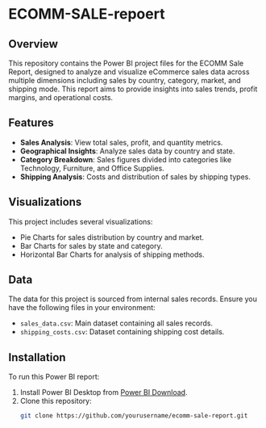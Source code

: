 # ECOMM-SALE-repoert

## Overview
This repository contains the Power BI project files for the ECOMM Sale Report, designed to analyze and visualize eCommerce sales data across multiple dimensions including sales by country, category, market, and shipping mode. This report aims to provide insights into sales trends, profit margins, and operational costs.

## Features
- **Sales Analysis**: View total sales, profit, and quantity metrics.
- **Geographical Insights**: Analyze sales data by country and state.
- **Category Breakdown**: Sales figures divided into categories like Technology, Furniture, and Office Supplies.
- **Shipping Analysis**: Costs and distribution of sales by shipping types.

## Visualizations
This project includes several visualizations:
- Pie Charts for sales distribution by country and market.
- Bar Charts for sales by state and category.
- Horizontal Bar Charts for analysis of shipping methods.

## Data
The data for this project is sourced from internal sales records. Ensure you have the following files in your environment:
- `sales_data.csv`: Main dataset containing all sales records.
- `shipping_costs.csv`: Dataset containing shipping cost details.

## Installation
To run this Power BI report:
1. Install Power BI Desktop from [Power BI Download](https://powerbi.microsoft.com/en-us/downloads/).
2. Clone this repository:
   ```bash
   git clone https://github.com/yourusername/ecomm-sale-report.git
